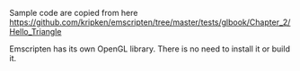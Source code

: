 Sample code are copied from here
https://github.com/kripken/emscripten/tree/master/tests/glbook/Chapter_2/Hello_Triangle

Emscripten has its own OpenGL library. There is no need to install it or build it.